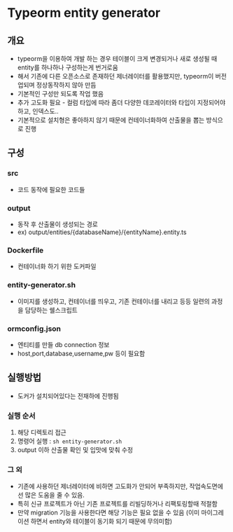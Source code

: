 # Typeorm entity generator
## 개요
* typeorm을 이용하여 개발 하는 경우 테이블이 크게 변경되거나 새로 생성될 때 entity를 하나하나 구성하는게 번거로움
* 해서 기존에 다른 오픈소스로 존재하던 제너레이터를 활용했지만, typeorm이 버전업되며 정상동작하지 않아 만듬
* 기본적인 구성만 되도록 작업 했음
* 추가 고도화 필요 - 컬럼 타입에 따라 좀더 다양한 데코레이터와 타입이 지정되어야하고, 인덱스도..
* 기본적으로 설치형은 좋아하지 않기 때문에 컨테이너화하여 산출물을 뽑는 방식으로 진행

## 구성
### src
* 코드 동작에 필요한 코드들
### output
* 동작 후 산출물이 생성되는 경로
* ex) output/entities/{databaseName}/{entityName}.entity.ts
### Dockerfile
* 컨테이너화 하기 위한 도커파일
### entity-generator.sh
* 이미지를 생성하고, 컨테이너를 띄우고, 기존 컨테이너를 내리고 등등 일련의 과정을 담당하는 쉘스크립트
### ormconfig.json
* 엔티티를 만들 db connection 정보
* host,port,database,username,pw 등이 필요함
## 실행방법
* 도커가 설치되어있다는 전재하에 진행됨
### 실행 순서
1. 해당 디렉토리 접근
2. 명령어 실행 : `sh entity-generator.sh`
3. output 이하 산출물 확인 및 입맛에 맞춰 수정  

### 그 외
* 기존에 사용하던 제너레이터에 비하면 고도화가 안되어 부족하지만, 작업속도면에선 많은 도움을 줄 수 있음.
* 특히 신규 프로젝트가 아닌 기존 프로젝트를 리빌딩하거나 리팩토링할때 적절함
* 만약 migration 기능을 사용한다면 해당 기능은 필요 없을 수 있음 (이미 마이그레이션 하면서 entity와 테이블이 동기화 되기 때문에 무의미함)
